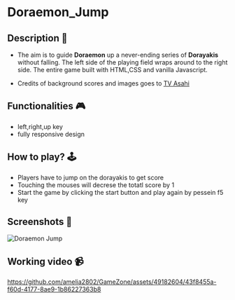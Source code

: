 # **Doraemon_Jump**

## **Description 📃** 
- The aim is to guide **Doraemon** up a never-ending series of **Dorayakis** without falling. The left side of the playing field wraps around to the right side. The entire game built with HTML,CSS and vanilla Javascript.

- Credits of background scores and images goes to [TV Asahi](https://www.tv-asahi.co.jp/ips/contents/Animation/)

## **Functionalities 🎮** 
- left,right,up key
- fully responsive design 

## **How to play? 🕹️**
- Players have to jump on the dorayakis to get score
- Touching the mouses will decrese the totatl score by 1
- Start the game by clicking the start button and play again by pessein f5 key

## **Screenshots 📸**
![Doraemon Jump](https://github.com/amelia2802/GameZone/assets/49182604/bf6587c1-bab6-490b-b04e-7634f7347f74)
## **Working video 📹**
<!-- add your working video over here -->
https://github.com/amelia2802/GameZone/assets/49182604/43f8455a-f60d-4177-8ae9-1b86227363b8

